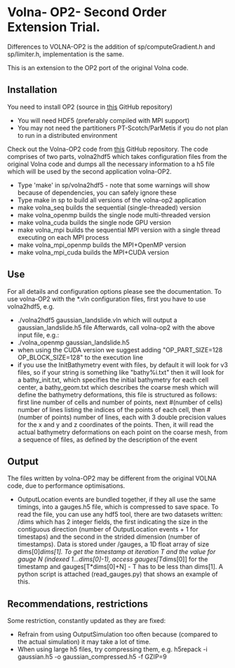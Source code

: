 Volna- OP2- Second Order Extension Trial.
=====


Differences to VOLNA-OP2 is the addition of sp/computeGradient.h
and sp/limiter.h, implementation is the same.

This is an extension to the OP2 port of the original Volna code.

## Installation
You need to install OP2 (source in [this](https://github.com/OP2/OP2-Common) GitHub repository)
 * You will need HDF5 (preferably compiled with MPI support)
 * You may not need the partitioners PT-Scotch/ParMetis if you do not plan to run in a distributed environment

Check out the Volna-OP2 code from [this](https://github.com/reguly/Volna) GitHub repository. The code comprises of two parts, volna2hdf5 which takes configuration files from the original Volna code and dumps all the necessary information to a h5 file which will be used by the second application volna-OP2.
 * Type 'make' in sp/volna2hdf5 - note that some warnings will show because of dependencies, you can safely ignore these
 * Type make in sp to build all versions of the volna-op2 application
  * make volna_seq builds the sequential (single-threaded) version
  * make volna_openmp builds the single node multi-threaded version
  * make volna_cuda builds the single node GPU version
  * make volna_mpi builds the sequential MPI version with a single thread executing on each MPI process
  * make volna_mpi_openmp builds the MPI+OpenMP version
  * make volna_mpi_cuda builds the MPI+CUDA version

## Use
For all details and configuration options please see the documentation.
To use volna-OP2 with the *.vln configuration files, first you have to use volna2hdf5, e.g.
 * ./volna2hdf5 gaussian_landslide.vln which will output a gaussian_landslide.h5 file
Afterwards, call volna-op2 with the above input file, e.g.:
 * ./volna_openmp gaussian_landslide.h5
 * when using the CUDA version we suggest adding "OP_PART_SIZE=128 OP_BLOCK_SIZE=128" to the execution line
 * if you use the InitBathymetry event with files, by default it will look for v3 files, so if your string is something like "bathy%i.txt" then it will look for a bathy_init.txt, which specifies the initial bathymetry for each cell center, a bathy_geom.txt which describes the coarse mesh which will define the bathymetry deformations, this file is structured as follows: first line number of cells and number of points, next #(number of cells) number of lines listing the indices of the points of each cell, then #(number of points) number of lines, each with 3 double precision values for the x and y and z coordinates of the points. Then, it will read the actual bathymetry deformations on each point on the coarse mesh, from a sequence of files, as defined by the description of the event

## Output
The files written by volna-OP2 may be different from the original VOLNA code, due to performance optimisations.
 * OutputLocation events are bundled together, if they all use the same timings, into a gauges.h5 file, which is compressed to save space. To read the file, you can use any hdf5 tool, there are two datasets written: /dims which has 2 integer fields, the first indicating the size in the contiguous direction (number of OutputLocation events + 1 for timestaps) and the second in the strided dimension (number of timestamps). Data is stored under /gauges, a 1D float array of size dims[0]*dims[1]. To get the timestamp at iteration T and the value for gauge N (indexed 1...dims[0]-1), access gauges[T*dims[0]] for the timestamp and gauges[T*dims[0]+N] - T has to be less than dims[1]. A python script is attached (read_gauges.py) that shows an example of this.

## Recommendations, restrictions
Some restriction, constantly updated as they are fixed:
 * Refrain from using OutputSimulation too often because (compared to the actual simulation) it may take a lot of time.
 * When using large h5 files, try compressing them, e.g. h5repack -i gaussian.h5 -o gaussian_compressed.h5 -f GZIP=9
